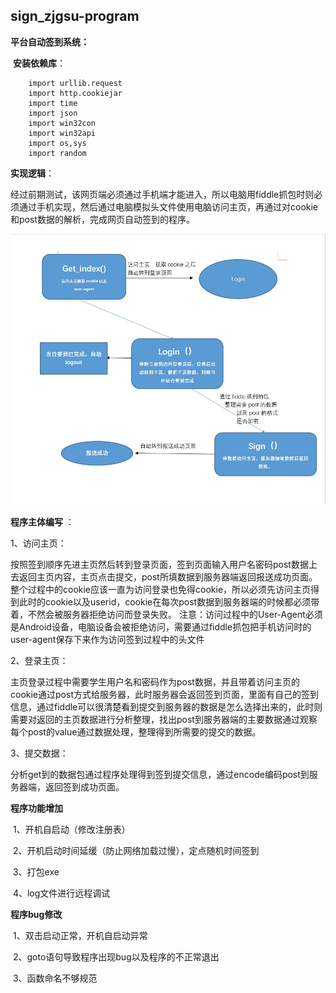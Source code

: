 ## **sign_zjgsu-program**

**平台自动签到系统：**

​	**安装依赖库**：

		import urllib.request
		import http.cookiejar
		import time
		import json
		import win32con
		import win32api
		import os,sys
		import random
**实现逻辑**：

​	经过前期测试，该网页端必须通过手机端才能进入，所以电脑用fiddle抓包时则必须通过手机实现，然后通过电脑模拟头文件使用电脑访问主页，再通过对cookie和post数据的解析，完成网页自动签到的程序。

![](design.jpg)

**程序主体编写** ：

1、访问主页：    

​	按照签到顺序先进主页然后转到登录页面，签到页面输入用户名密码post数据上去返回主页内容，主页点击提交，post所填数据到服务器端返回报送成功页面。整个过程中的cookie应该一直为访问登录也免得cookie，所以必须先访问主页得到此时的cookie以及userid，cookie在每次post数据到服务器端的时候都必须带着，不然会被服务器拒绝访问而登录失败。     注意：访问过程中的User-Agent必须是Android设备，电脑设备会被拒绝访问，需要通过fiddle抓包把手机访问时的user-agent保存下来作为访问签到过程中的头文件

2、登录主页：    

​	主页登录过程中需要学生用户名和密码作为post数据，并且带着访问主页的cookie通过post方式给服务器，此时服务器会返回签到页面，里面有自己的签到信息，通过fiddle可以很清楚看到提交到服务器的数据是怎么选择出来的，此时则需要对返回的主页数据进行分析整理，找出post到服务器端的主要数据通过观察每个post的value通过数据处理，整理得到所需要的提交的数据。

 3、提交数据：     

​	分析get到的数据包通过程序处理得到签到提交信息，通过encode编码post到服务器端，返回签到成功页面。

**程序功能增加**  

​	1、开机自启动（修改注册表）  

​	2、开机启动时间延缓（防止网络加载过慢），定点随机时间签到  

​	3、打包exe  

​	4、log文件进行远程调试



**程序bug修改**  

​	1、双击启动正常，开机自启动异常 

​	2、goto语句导致程序出现bug以及程序的不正常退出  

​	3、函数命名不够规范
